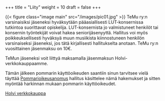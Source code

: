 +++
title = "Liity"
weight = 10
draft = false
+++

{{< figure class="image main" src="/images/pic01.jpg" >}}
TeMu ry:n varsinaisiksi jäseneksi hyväksytään pääasiallisesti LUT-konsernissa tutkintoa suorittavat opiskelija. LUT-konsernista jo valmistuneet henkilöt tai konsernin työntekijät voivat hakea seniorijäsenyyttä. Hallitus voi myös poikkeuksellisesti hyväksyä muun musiikista kiinnostuneen henkilön varsinaiseksi jäseneksi, jos tätä kirjallisesti hallitukselta anotaan.
TeMu ry:n vuosittainen jäsenmaksu on 10€.

TeMun jäseneksi voit liittyä maksamalla jäsenmaksun Holvi-verkkokauppaamme.

Tämän jälkeen pommarin käyttöoikeuden saantiin sinun tarvitsee vielä täyttää [Pommarioikeusanomus](https://forms.gle/Mrh3wJ9bzLNiLjMz5) hallitus käsittelee nämä hakemukset ja sitten myöntää harkinnan mukaan pommarin käyttöoikeudet.

[Holvi verkkokauppa](https://holvi.com/shop/Temury/)
